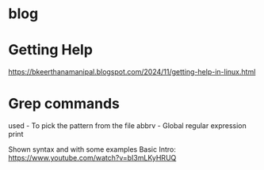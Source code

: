 # blog
# Getting Help
https://bkeerthanamanipal.blogspot.com/2024/11/getting-help-in-linux.html


# Grep commands 

used  - To pick the pattern from the file 
abbrv - Global regular expression print 

Shown syntax and with some examples
Basic Intro:
https://www.youtube.com/watch?v=bI3mLKyHRUQ


